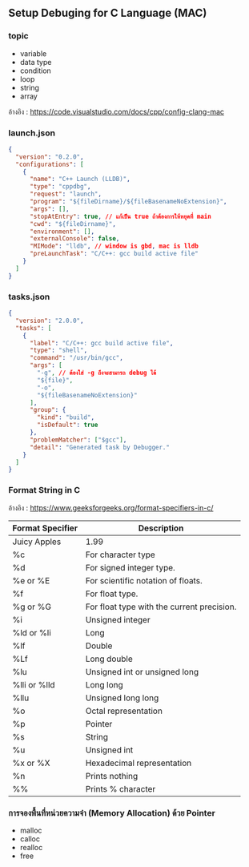 ## Setup Debuging for C Language (MAC)

### topic
- variable
- data type
- condition
- loop
- string
- array

อ้างอิง : https://code.visualstudio.com/docs/cpp/config-clang-mac

### launch.json

```json
{
  "version": "0.2.0",
  "configurations": [
    {
      "name": "C++ Launch (LLDB)",
      "type": "cppdbg",
      "request": "launch",
      "program": "${fileDirname}/${fileBasenameNoExtension}",
      "args": [],
      "stopAtEntry": true, // แก้เป็น true ถ้าต้องการให้หยุดที่ main
      "cwd": "${fileDirname}",
      "environment": [],
      "externalConsole": false,
      "MIMode": "lldb", // window is gbd, mac is lldb
      "preLaunchTask": "C/C++: gcc build active file"
    }
  ]
}
```

### tasks.json

```json
{
  "version": "2.0.0",
  "tasks": [
    {
      "label": "C/C++: gcc build active file",
      "type": "shell",
      "command": "/usr/bin/gcc",
      "args": [
        "-g", // ต้องใส่ -g ถึงจะสามารถ debug ได้
        "${file}",
        "-o",
        "${fileBasenameNoExtension}"
      ],
      "group": {
        "kind": "build",
        "isDefault": true
      },
      "problemMatcher": ["$gcc"],
      "detail": "Generated task by Debugger."
    }
  ]
}
```

### Format String in C

อ้างอิง : https://www.geeksforgeeks.org/format-specifiers-in-c/

| Format Specifier | Description                                |
| ---------------- | ------------------------------------------ |
| Juicy Apples     | 1.99                                       |
| %c               | For character type                         |
| %d               | For signed integer type.                   |
| %e or %E         | For scientific notation of floats.         |
| %f               | For float type.                            |
| %g or %G         | For float type with the current precision. |
| %i               | Unsigned integer                           |
| %ld or %li       | Long                                       |
| %lf              | Double                                     |
| %Lf              | Long double                                |
| %lu              | Unsigned int or unsigned long              |
| %lli or %lld     | Long long                                  |
| %llu             | Unsigned long long                         |
| %o               | Octal representation                       |
| %p               | Pointer                                    |
| %s               | String                                     |
| %u               | Unsigned int                               |
| %x or %X         | Hexadecimal representation                 |
| %n               | Prints nothing                             |
| %%               | Prints % character                         |

### การจองพื้นที่หน่วยความจำ (Memory Allocation) ด้วย Pointer
- malloc
- calloc
- realloc
- free
